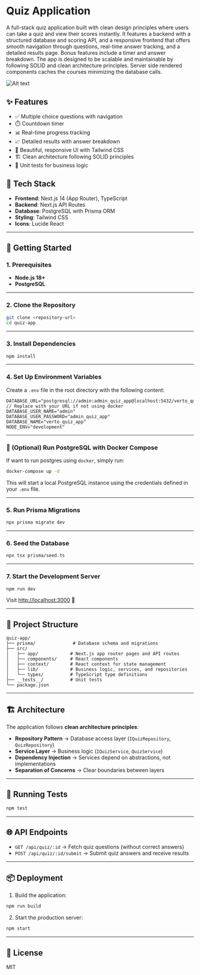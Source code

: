 # Quiz Application

A full-stack quiz application built with clean design principles where users can take a quiz and view their scores instantly. It features a backend with a structured database and scoring API, and a responsive frontend that offers smooth navigation through questions, real-time answer tracking, and a detailed results page. Bonus features include a timer and answer breakdown. The app is designed to be scalable and maintainable by following SOLID and clean architecture principles. Server side rendered components caches the courses minimizing the database calls.

![Alt text](https://f7txk9tsyx.ufs.sh/f/8gUdVkfGZyYUWJa1s20dGT5gK6bewh7mcPFX2VHu0Z3ECLIz)

## ✨ Features

* ✅ Multiple choice questions with navigation
* ⏱️ Countdown timer
* 📊 Real-time progress tracking
* 📈 Detailed results with answer breakdown
* 🎨 Beautiful, responsive UI with Tailwind CSS
* 🏗️ Clean architecture following SOLID principles
* 🧪 Unit tests for business logic

## 🧰 Tech Stack

* **Frontend**: Next.js 14 (App Router), TypeScript
* **Backend**: Next.js API Routes
* **Database**: PostgreSQL with Prisma ORM
* **Styling**: Tailwind CSS
* **Icons**: Lucide React

---

## 🚀 Getting Started

### 1. Prerequisites

* **Node.js 18+**
* **PostgreSQL** 

---

### 2. Clone the Repository

```bash
git clone <repository-url>
cd quiz-app
```

---

### 3. Install Dependencies

```bash
npm install
```

---

### 4. Set Up Environment Variables

Create a `.env` file in the root directory with the following content:

```env
DATABASE_URL="postgresql://admin:admin_quiz_app@localhost:5432/verto_quiz_app" // Replace with your URL if not using docker
DATABASE_USER_NAME="admin"
DATABASE_USER_PASSWORD="admin_quiz_app"
DATABASE_NAME="verto_quiz_app"
NODE_ENV="development"
```

---

### 🐳 **(Optional) Run PostgreSQL with Docker Compose**

If want to run postgres using `docker`, simply run:

```bash
docker-compose up -d
```

This will start a local PostgreSQL instance using the credentials defined in your `.env` file.

---

### 5. Run Prisma Migrations

```bash
npx prisma migrate dev
```

---

### 6. Seed the Database

```bash
npx tsx prisma/seed.ts
```

---

### 7. Start the Development Server

```bash
npm run dev
```

Visit [http://localhost:3000](http://localhost:3000) 🎉

---

## 🧭 Project Structure

```
quiz-app/
├── prisma/              # Database schema and migrations
├── src/
│   ├── app/            # Next.js app router pages and API routes
│   ├── components/     # React components
│   ├── context/        # React context for state management
│   ├── lib/            # Business logic, services, and repositories
│   └── types/          # TypeScript type definitions
├── __tests__/          # Unit tests
└── package.json
```

---

## 🏗️ Architecture

The application follows **clean architecture principles**:

* **Repository Pattern** → Database access layer (`IQuizRepository`, `QuizRepository`)
* **Service Layer** → Business logic (`IQuizService`, `QuizService`)
* **Dependency Injection** → Services depend on abstractions, not implementations
* **Separation of Concerns** → Clear boundaries between layers

---

## 🧪 Running Tests

```bash
npm test
```

---

## 🌐 API Endpoints

* `GET /api/quiz/:id` → Fetch quiz questions (without correct answers)
* `POST /api/quiz/:id/submit` → Submit quiz answers and receive results

---

## 📦 Deployment

1. Build the application:

```bash
npm run build
```

2. Start the production server:

```bash
npm start
```

---

## 📄 License

MIT
